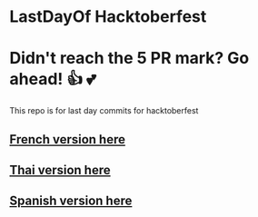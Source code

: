 # LastDayOf Hacktoberfest

Didn't reach the 5 PR mark? Go ahead! :+1: :two_hearts:
=======
This repo is for last day commits for hacktoberfest

## [French version here](./README.FR.md)
## [Thai version here](./README.TH.md)
## [Spanish version here](./README.ES.md)
